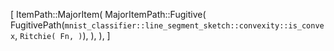 [
    ItemPath::MajorItem(
        MajorItemPath::Fugitive(
            FugitivePath(`mnist_classifier::line_segment_sketch::convexity::is_convex`, `Ritchie(
                Fn,
            )`),
        ),
    ),
]